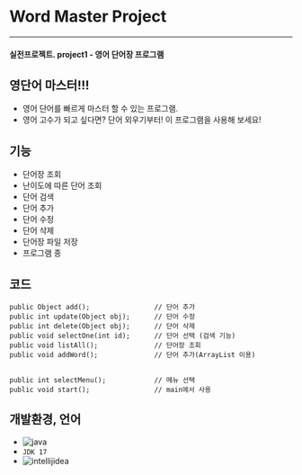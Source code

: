 # Word Master Project
---
#### 실전프로젝트. project1 - 영어 단어장 프로그램

## 영단어 마스터!!!
* 영어 단어를 빠르게 마스터 할 수 있는 프로그램.
* 영어 고수가 되고 싶다면? 단어 외우기부터! 이 프로그램을 사용해 보세요!

## 기능
* 단어장 조회
* 난이도에 따른 단어 조회
* 단어 검색
* 단어 추가
* 단어 수정
* 단어 삭제
* 단어장 파일 저장
* 프로그램 종

## 코드
```Java#
public Object add();                // 단어 추가
public int update(Object obj);      // 단어 수정
public int delete(Object obj);      // 단어 삭제
public void selectOne(int id);      // 단어 선택 (검색 기능)
public void listAll();              // 단어장 조회
public void addWord();              // 단어 추가(ArrayList 이용)


public int selectMenu();            // 메뉴 선택
public void start();                // main에서 사용
```

## 개발환경, 언어
- <img alt="java" src ="https://img.shields.io/badge/JAVA-FF4500.svg?&style=for-the badge&logo=java&logoColor=white"/>
- `JDK 17`
- <img alt="intellijidea" src ="https://img.shields.io/badge/IntelliJ IDEA-BA55D3.svg?&style=for-the badge&logo=intellijidea&logoColor=white"/>
